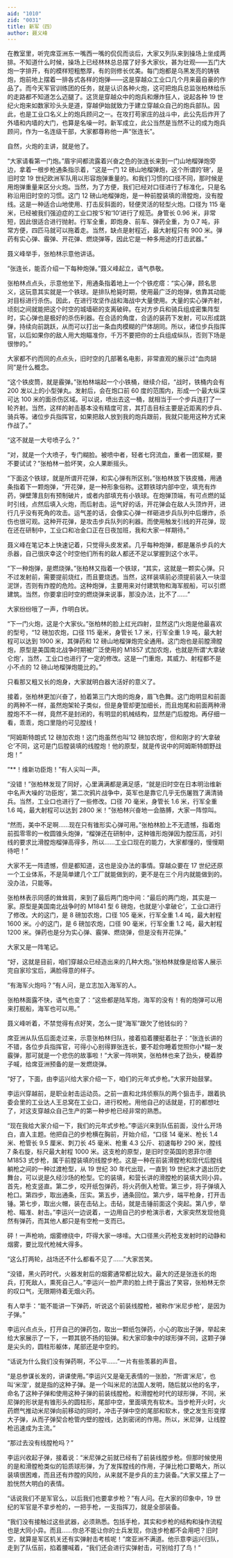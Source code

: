 ```yaml
---
aid: "1010"
zid: "0031"
title: 新军（四）
author: 聂义峰
---
```


在教室里，听完席亚洲东一嘴西一嘴的侃侃而谈后，大家又列队来到操场上坐成两排。不知道什么时候，操场上已经林林总总摆了好多大家伙，甚为壮观——五门大炮一字排开，有的模样短粗憨厚，有的则修长优美。每门炮都是乌黑发亮的铸铁炮，炮前地上摆着一排各式各样的炮弹——这是穿越众工业口几个月来最自豪的作品了。而今天军官训练团的任务，就是认识各种火炮，这可把炮兵总监张柏林给乐的走路都不知道怎么迈腿了。这货是穿越众中的炮兵和爆炸狂人，说起各种 19 世纪火炮来如数家珍头头是道，穿越伊始就致力于建立穿越众自己的炮兵部队。因此，也是工业口名义上的炮兵顾问之一。在攻打苟家庄的战斗中，此公先后炸开了外墙和内墙的大门，也算是名噪一时。新军成立，此公当然是当然不让的成为炮兵顾问，作为一名连级干部，大家都尊称他一声“张连长”。

自然，火炮的主讲，就是他了。

“大家请看第一门炮。”眉宇间都流露着兴奋之色的张连长来到一门山地榴弹炮旁边，拿着一根步枪通条指示着，“这是一门 12 磅山地榴弹炮，这个所谓的‘磅’，是旧时空 19 世纪欧洲军队用以形容炮弹重量的。和我们习惯的口径不同，那时候是用炮弹重量来区分火炮。当然，为了方便，我们已经对口径进行了标准化，只是名称沿用旧时空的习惯。这门 12 磅山地榴弹炮，是一种前膛装填的滑膛炮，没有膛线。这是一种适合山地使用、打击反斜面的，轻便灵活的轻型火炮。口径为 115 毫米，已经被我们强迫症的工业口按‘5’和‘10’进行了规范。身管长 0.96 米，非常短，因此很适合进行抛射。行军全重，即炮身、前车、弹药全重，为 0.7 吨，非常方便，四匹马就可以拖着走。当然，缺点是射程近，最大射程只有 900 米。弹药有实心弹、霰弹、开花弹、燃烧弹等，因此它是一种多用途的打击武器。”

聂义峰举手，张柏林示意他讲话。

“张连长，能否介绍一下每种炮弹。”聂义峰起立，语气恭敬。

张柏林点点头，示意他坐下，用通条指着地上一个个铁疙瘩：“实心弹，顾名思义，这玩意其实就是一个铁球。是排队枪毙时期，使用最广泛的炮弹，依靠其动能对目标进行杀伤。因此，在进行攻坚作战和海战中大量使用。大量的实心弹齐射，顷刻之间就能把这个时空的城墙砸的支离破碎。在对方步兵和骑兵组成密集阵型时，实心弹也是极好的杀伤利器。在合适的角度，合适的装药下发射，可以形成跳弹，持续向前跳跃，从而可以打出一条血肉模糊的尸体胡同。所以，诸位步兵指挥官，以后如果你的敌人用大炮瞄准你，千万不要把你的士兵组成纵队，否则下场是很惨的。”

大家都不约而同的点点头，旧时空的几部著名电影，非常直观的展示过“血肉胡同”是什么概念。

“这个铁皮筒，就是霰弹。”张柏林端起一个小铁桶，继续介绍，“战时，铁桶内会有 200 发以上的小型弹丸。发射后，会在炮口前 60 度的范围内，形成一个最大纵深可达 100 米的面杀伤区域。可以说，喷出去这一桶，就相当于一个步兵连打了一轮齐射。当然，这样的射击基本没有精度可言，其打击目标主要是近距离的步兵、骑兵等。诸位步兵指挥官，如果把敌人放到我的炮兵跟前，我就只能用这种方式来作战了。”

“这不就是一大号喷子么？”

“对，就是一个大喷子，专门糊脸。被喷中者，轻者七窍流血，重者一团浆糊，要不要试试？”张柏林一脸坏笑，众人果断摇头。

“下面这个铁球，就是所谓开花弹，和实心弹有所区别。”张柏林放下铁皮桶，用通条指着下一颗炮弹，“开花弹，是一种形象俗称。这颗铁球内部中空，填充有炸药，弹壁薄且刻有预制破片，或者内部填充有小铁球。在炮弹顶端，有可点燃的延时引线，点然后填入火炮，而后射击。运气好的话，开花弹会在敌人头顶炸开，进行几乎没有死角的攻击。运气差的话，会像实心弹一样砸进步兵队列中后爆炸，杀伤也很可观。这种开花弹，是攻击步兵队列的利器。而使用触发引线的开花弹，现在还在研制中，工业口和冶金口正在日夜加班，我和大家一样期待。”

聂义峰在笔记本上快速记着，只觉得头皮发紧。几乎每种炮弹，都是屠杀步兵的大杀器，自己很庆幸这个时空他们所有的敌人都还不足以掌握到这个水平。

“下一种炮弹，是燃烧弹。”张柏林又指着一个铁球，“其实，这就是一颗实心弹。只不过发射前，需要提前烧红，而且要烧透。当然，这样装填前必须提前装入一块湿泥饼，否则有炸膛的危险。这种炮弹，主要用来对付建筑物和海军舰船，可以引燃建筑。当然，你要拿旧时空的燃烧弹来说事，那没办法，比不了……”

大家纷纷哦了一声，作明白状。

“下一门火炮，这是个大家伙。”张柏林的脸上红光四射，显然这门火炮是他最喜欢的型号，“12 磅加农炮，口径 115 毫米，身管长 1.7 米，行军全重 1.9 吨，最大射程可以达到 1900 米，其弹药和 12 磅山地榴弹炮完全通用。这门炮也是前膛滑膛炮，原型是美国南北战争时期被广泛使用的 M1857 式加农炮，也就是所谓‘大拿破仑炮’，当然，工业口也进行了一定的修改。这是一门重炮，其威力、射程都不是小不点的 12 磅山地榴弹炮能比的。”

只看那又粗又长的炮身，大家就明白器大活好的意义了。

接着，张柏林更加兴奋了，拍着第三门大炮的炮身，眉飞色舞。这门炮明显和前面的两种不一样，虽然炮架轮子类似，但是身管却更加细长，而且炮尾和前面两种滑膛炮不不一样，竟然不是封闭的，有明显的机械结构，显然是门后膛炮。再仔细一看，乖乖，炮口里隐约可见膛线！

“阿姆斯特朗式 12 磅加农炮！这门炮虽然也叫‘12 磅加农炮’，但和刚才的‘大拿破仑’不同，这可是门后膛装填的线膛炮！他的原型，就是传说中的阿姆斯特朗野战炮！”

“\*\*！维新功臣炮！”有人尖叫一声。

“没错！”张柏林发现了同好，心里满满都是满足感，“就是旧时空在日本明治维新中名声大噪的‘功臣炮’，第二次鸦片战争中，英军也是靠它几乎无伤屠戮了满清骑兵。当然，工业口也进行了一些修改。口径 70 毫米，身管长 1.6 米，行军全重 1.6 吨，最大射程可以达到 2800 米！”张柏林兴奋地一会胳膊，大家一阵惊叫。

“然而，美中不足啊……现在只有锥形实心弹可用。”张柏林脸上不无遗憾，指着炮前孤零零的一枚圆锥头炮弹，“榴弹还在研制中，这种锥形炮弹因为膛压高，对引线的要求比滑膛炮榴弹高得多，所以……工业口现在的能力，大家都懂的，慢慢期待吧！”

大家不无一阵遗憾，但是都知道，这也是没办法的事情。穿越众要在 17 世纪还原一个工业体系，不是简单建几个工厂就能做到的，更不是在三个月内就能做到的。没办法，只能等。

张柏林表示同感的耸耸肩，来到了最后两门炮中间：“最后的两门炮，其实是一家。原型是美国南北战争时的 M1841 型 6 磅炮，也就是‘小拿破仑’，工业口进行了修改。大的这门，是 8 磅加农炮，口径 105 毫米，行军全重 1.4 吨，最大射程 1600 米。小的这门，是 6 磅加农炮，口径 90 毫米，行军全重 1.2 吨，最大射程 1200 米。弹药也是分为实心弹、霰弹、燃烧弹，但是没有开花弹。”

大家又是一阵笔记。

“好，这就是目前，咱们穿越众已经造出来的几种大炮。”张柏林就像是给客人展示完自家珍宝后，满脸得意的样子。

“有海军火炮吗？”有人问，是立志加入海军的人。

张柏林面露不快，语气也变了：“这些都是陆军炮，海军的没有！有的炮弹可以用来打舰船，海军也可以用。”

聂义峰听着，不禁觉得有点好笑，怎么一提“海军”跟欠了他钱似的？

席亚洲从队伍后面走过来，示意张柏林归队，接着掐着腰挺着肚子：“张连长讲的不错，各位步兵指挥官，可得小心别得罪张连长，要不趁你睡着觉照你小\*糊一发霰弹，那可就是一个悲伤的故事啦！”大家一阵哄笑，张柏林也来了劲头，梗着脖子喊，给席亚洲预备的是一发燃烧弹。

“好了，下面，由李运兴给大家介绍一下，咱们的元年式步枪。”大家开始鼓掌。

李运兴穿越前，是职业射击运动员。之前一直和北炜侦察队的两个狙击手，跟着执委会里的工业达人王总窝在工业口，进行校枪。用他自己的话就是，打的都想吐了，对这支穿越众自己生产的第一种步枪已经非常的熟悉。

“现在我给大家介绍一下，我们的元年式步枪。”李运兴来到队伍前面，没什么开场白，直入主题。他把自己的步枪横在胸前，开始介绍，“口径 14 毫米、枪长 1.4 米、枪管长 9.5 厘米、刺刀长 45 毫米、枪重 4.3 公斤、初速每秒 290 米，膛线 7 条右旋，标尺最大射程 1000 米。这支枪的原型，是旧时空英国的恩菲尔德 M1853 式步枪，属于前膛装填的线膛步枪。这是一种在前装滑膛枪和现代后膛线躺枪之间的一种过渡枪型，从 19 世纪 30 年代出现，一直到 19 世纪末才退出历史舞台，可以说是久经沙场的枪型。它的装填，和营长讲的滑膛枪的装填大同小异。首先，枪支竖直。第二步，咬开纸包弹药，将火药倒入枪管。第三步，将子弹填入枪口。第四步，取出通条，压实。第五步，通条回位。第六步，端平枪身，打开击锤。第七步，取出火帽，装在击砧上。击砧，就是击锤前面这个突起。第八步，举枪、瞄准、射击。”李运兴一边说着，一边用自己的步枪演示者，大家突然发现他竟然有弹药，而其他人都只是有空枪一支而已。

砰！一声枪响，烟雾缭绕中，吓得大家一哆嗦。大口径黑火药枪支发射时的动静和烟雾，要比现代枪械大得多。

“这么打两轮，战场还不什么都看不见了……”大家苦笑。

“没错，黑火药时代，火器发射后的烟雾通常都比较大。最大的还是张连长的炮兵，打死敌人，熏死自己人。”李运兴一脸严肃的脸上终于露出了笑容，张柏林无奈的叹口气，无限期待着无烟火药。

有人举手：“能不能讲一下弹药，听说这个前装线膛枪，被称作‘米尼步枪’，是因为子弹。”

李运兴点点头，打开自己的弹药包，取出一颗纸包弹药，小心的取出子弹，举起来给大家展示了一下，一颗其貌不扬的铅弹。和大家印象中的球形弹不同，这颗子弹是尖头的，圆柱形躯体，尾部还是中空的。

“话说为什么我们没有弹药啊，不公平……”一片有些羡慕的声音。

“是总参谋长发的，讲课使用。”李运兴又是毫无表情的一张脸，“所谓‘米尼’，也叫‘米涅’，就是指的这种子弹。是一个叫米尼的法国人发明，随后就以他的名字，命名了这种子弹和使用这种子弹的前装线膛枪。和滑膛枪时代的球形弹，不同，米尼弹的形状是有锥形头的圆柱形，尾部中空，里面填充有软木。当步枪开火时，火药燃气推动米尼弹向前移动的同时，冲击子弹中空的尾部和软木，使之发生形变撑大子弹，从而子弹契合枪管内壁的膛线，达到密闭的作用。所以，米尼弹，让线膛枪迅速成为主流。”

“那过去没有线膛枪吗？”

李运兴收起子弹，接着说：“米尼弹之前就已经有了前装线膛步枪。但那时候使用的是和滑膛枪类似的铅质球形弹，为了发挥膛线的作用，子弹比枪口要略大，所以装填很困难，而且还有炸膛的风险，从来就不是步兵的主力装备。”大家又摆上了一脸恍然大明白的表情。

“话说我们不是军官么，以后我们也要拿步枪？”有人问。在大家的印象中，19 世纪的军官是不拿步枪的，一把手枪，一支指挥刀，就是全部装备。

“我们没有接触过这些武器，必须熟悉。包括手枪，其实和步枪的结构和操作流程也是大同小异。而且……你总不能让你的士兵发现，你连步枪都不会用吧？旧时空，就算是军区机关还有实弹射击考核呢！”席亚洲不满道。他示意李运兴归队，走到了队伍前，掐着腰喊着，“我们还会进行实弹射击，可别给打了鸟！”
